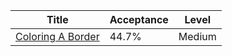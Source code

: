 | Title                                                                | Acceptance   | Level   |
|----------------------------------------------------------------------|--------------|---------|
| [Coloring A Border](https://leetcode.com/problems/coloring-a-border) | 44.7%        | Medium  |
